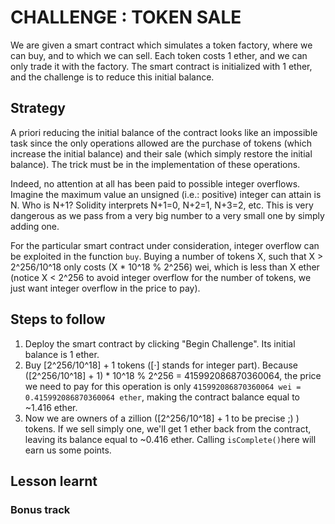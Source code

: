 # CHALLENGE : TOKEN SALE

We are given a smart contract which simulates a token factory, where we can buy, and to which we can sell. Each token costs 1
ether, and we can only trade it with the factory. The smart contract is initialized with 1 ether, and the challenge is to
reduce this initial balance.

## Strategy

A priori reducing the initial balance of the contract looks like an impossible task since the only operations allowed are the
purchase of tokens (which increase the initial balance) and their sale (which simply restore the initial balance). The trick
must be in the implementation of these operations.

Indeed, no attention at all has been paid to possible integer overflows. Imagine the maximum value an unsigned (i.e.:
positive) integer can attain is N. Who is N+1? Solidity interprets N+1=0, N+2=1, N+3=2, etc. This is very dangerous
as we pass from a very big number to a very small one by simply adding one.

For the particular smart contract under consideration, integer overflow can be exploited in the function `buy`. Buying a number
of tokens X, such that X > 2^256/10^18 only costs (X * 10^18 % 2^256) wei, which is less than X ether (notice X < 2^256 to
avoid integer overflow for the number of tokens, we just want integer overflow in the price to pay).

## Steps to follow

1. Deploy the smart contract by clicking "Begin Challenge". Its initial balance is 1 ether.
2. Buy [2^256/10^18] + 1 tokens ([·] stands for integer part). Because ([2^256/10^18] + 1) * 10^18 % 2^256 = 415992086870360064,
the price we need to pay for this operation is only `415992086870360064 wei = 0.415992086870360064 ether`, making the contract
balance equal to ~1.416 ether.
3. Now we are owners of a zillion ([2^256/10^18] + 1 to be precise ;) ) tokens. If we sell simply one, we'll get 1 ether back
from the contract, leaving its balance equal to ~0.416 ether. Calling `isComplete()`here will earn us some points.

## Lesson learnt


### Bonus track
